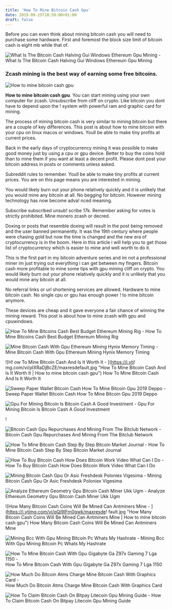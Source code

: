 ```yaml
---
title: 'How To Mine Bitcoin Cash Gpu'
date: 2019-09-25T18:59:00+01:00
draft: false
---
```


Before you can even think about mining bitcoin cash you will need to purchase some hardware. First and foremost the block size limit of bitcoin cash is eight mb while that of.

![What Is The Bitcoin Cash Halving Gui Windows Ethereum Gpu Mining - ](https://i.ytimg.com/vi/x__dBXikbgI/maxresdefault.jpg "What Is The Bitcoin Cash Halving Gui Windows Ethereum Gpu Mining | How to mine bitcoin cash gpu") What Is The Bitcoin Cash Halving Gui Windows Ethereum Gpu Mining

### Zcash mining is the best way of earning some free bitcoins.

![How to mine bitcoin cash gpu](https://images.slideplayer.com/32/9835511/slides/slide_33.jpg "How to mine bitcoin cash gpu")

**How to mine bitcoin cash gpu**. You can start mining using your own computer for zcash. Unsubscribe from cliff on crypto. Like bitcoin you dont have to depend upon the ! system with powerful ram and graphic card for mining.

The process of mining bitcoin cash is very similar to mining bitcoin but there are a couple of key differences. This post is about how to mine bitcoin with your cpu on linux macos or windows. Youll be able to make tiny profits at current prices.

Back in the early days of cryptocurrency mining it was possible to make good money just by using a cpu or gpu device. Better to buy the coins hold than to mine them if you want at least a decent profit. Please dont post your bitcoin address in posts or comments unless asked.

Subreddit rules to remember. Youll be able to make tiny profits at current prices. You are on this page means you are interested in mining.

You would likely burn out your phone relatively quickly and it is unlikely that you would mine any bitcoin at all. No begging for bitcoin. However mining technology has now become adva! nced meaning.

Subscribe subscribed unsub! scribe 17k. Remember asking for votes is strictly prohibited. Mine monero zcash or decred.

Doxing or posts that resemble doxing will result in the post being removed and the user banned permanently. It was the 19th century where people were chasing gold but now the time is changed and the new era of cryptocurrency is in the boom. Here in this article i will help you to get those list of cryptocurrency which is easier to mine and well worth to do it.

This is the first part in my bitcoin adventure series and im not a professional miner im just trying out everything i can get between my fingers. Bitcoin cash more profitable to mine some tips with gpu mining cliff on crypto. You would likely burn out your phone relatively quickly and it is unlikely that you would mine any bitcoin at all.

No referral links or url shortening services are allowed. Hardware to mine bitcoin cash. No single cpu or gpu has enough power ! to mine bitcoin anymore.

These devices are cheap and it gave everyone a fair chance of winning the mining reward. This post is about how to mine zcash with gpu and cpuwindows.

![How To Mine Bitcoins Cash Best Budget Ethereum Mining Rig - ](https://i.ytimg.com/vi/-NYxbqufVfc/maxresdefault.jpg "How To Mine Bitcoins Cash Best Budget Ethereum Mining Rig | How to mine bitcoin cash gpu") How To Mine Bitcoins Cash Best Budget Ethereum Mining Rig

![Mine Bitcoin Cash With Gpu Ethereum Mining Hynix Memory Timing - ](https://i0.wp.com/mining-bios.eu/wp-content/uploads/2018/01/pbe21.png?ssl\u003d1 "Mine Bitcoin Cash With Gpu Ethereum Mining Hynix Memory Timing | How to mine bitcoin cash gpu") Mine Bitcoin Cash With Gpu Ethereum Mining Hynix Memory Timing

![H!   ow To Mine Bitcoin Cash And Is It Worth It - ](https://i.yti!   mg.com/vi/pIXRaDjBcZE/maxresdefault.jpg "How To Mine Bitcoin Cash And Is It Worth It | How to mine bitcoin cash gpu") How To Mine Bitcoin Cash And Is It Worth It

![Sweep Paper Wallet Bitcoin Cash How To Mine Bitcoin Gpu 2019 Deppo - ](https://i.postimg.cc/4dck04NZ/help2.jpg "Sweep Paper Wallet Bitcoin Cash How To Mine Bitcoin Gpu 2019 Deppo | How to mine bitcoin cash gpu") Sweep Paper Wallet Bitcoin Cash How To Mine Bitcoin Gpu 2019 Deppo

![Gpu For Mining Bitcoin Is Bitcoin Cash A Good Investment - ](https://i0.wp.com/bitcoinexchangeguide.com/wp-content/uploads/2018/03/ASIC-vs-GPU-vs-GPU-Cryptocurrency-Mining-Equipment.jpg?resize\\u003d696,449\\u0026ssl\\u003d1 "Gpu For Mining Bitcoin Is Bitcoin Cash A Good Investment | How to mine bitcoin cash gpu") Gpu For Mining Bitcoin Is Bitcoin Cash A Good Investment

!

![Bitcoin Cash Gpu Repurchases And Mining From The Bitclub Network - ](http://bitclub.com/wp-content/uploads/Bitcoin-Cash-GPU-Repurchases-and-Mining.jpg "Bitcoin Cash Gpu Repurchases And Mining From The Bitclub Network | How to mine bitcoin cash gpu") Bitcoin Cash Gpu Repurchases And Mining From The Bitclub Network

![How To Mine Bitcoin Cash Step By Step Bitcoin Market Journal - ](https://mediashower.com/img/EABB9F40-3662-11E9-BC58-BC580BDA510A/bch%20wallets_600x.jpg "How To Mine Bitcoin Cash Step By Step Bitcoin Market Journal | How to mine bitcoin cash gpu") How To Mine Bitcoin Cash Step By Step Bitcoin Market Journal

![How To Buy Bitcoin Cash How Does Bitcoin Work Video What Can I Do - ](https://i.pinimg.com/736x/07/a2/99/07a2999f22e7a6ecce3509f9b0481c47.jpg "Ho!   w To Buy Bitcoin Cash How Does Bitcoin Work Video What Can I Do | How t!   o mine bitcoin cash gpu") How To Buy Bitcoin Cash How Does Bitcoin Work Video What Can I Do

![Mining Bitcoin Cash Gpu Or Asic Freshdesk Poloniex Vigesima - ](https://i.pinimg.com/564x/72/8a/e6/728ae669b781aa8a4876beb93e312430.jpg "Mining Bitcoin Cash Gpu Or Asic Freshdesk Poloniex Vigesima | How to mine bitcoin cash gpu") Mining Bitcoin Cash Gpu Or Asic Freshdesk Poloniex Vigesima

![Analyze Ethereum Geometry Gpu Bitcoin Cash Miner Ukk Ugm - ](https://cryptominingcrew.files.wordpress.com/2017/10/buat-duit-dari-kerja-dari-rumah-dengan-bitcoin-bitcoin-calculator-nicehash.png?w\\u003d900\\u0026h\\u003d598 "Analyze Ethereum Geometry Gpu Bitcoin Cash Miner Ukk Ugm | How to mine bitcoin cash gpu") Analyze Ethereum Geometry Gpu Bitcoin Cash Miner Ukk Ugm

![How Many Bitcoin Cash Coins Will Be Mined Can Antminers Mine - ](https://i.ytimg.com/vi/qQj9IFm0gwk/maxresde!   fault.jpg "How Many Bitcoin Cash Coins Will Be Mined Can Antminers Mine | How to mine bitcoin cash gpu") How Many Bitcoin Cash Coins Will Be Mined Can Antminers Mine

![Mining Bcc With Gpu Mining Bitcoin Pc Whats My Hashrate - ](https://bitcoinexchangeguide.com/wp-content/uploads/2019/04/Explaining-Hashrate-and-Mining-Difficulty-Fundamentals-of-Bitcoins-696x449.jpg "Mining Bcc With Gpu Mining Bitcoin Pc Whats My Hashrate | How to mine bitcoin cash gpu") Mining Bcc With Gpu Mining Bitcoin Pc Whats My Hashrate

![How To Mine Bitcoin Cash With Gpu Gigabyte Ga Z97x Gaming 7 Lga 1150 - ](https://i2.wp.com/1stminingrig.com/wp-content/uploads/2016/06/Aluminum-Mining-Rig-Open-Air-Frame-48.jpg?resize\u003d300,250\u0026ssl\u003d1 "How To Min!   e Bitcoin Cash With Gpu Gigabyte Ga Z97x Gaming 7 Lga 1150 | How to min!   e bitcoin cash gpu") How To Mine Bitcoin Cash With Gpu Gigabyte Ga Z97x Gaming 7 Lga 1150

![How Much Do Bitcoin Atms Charge Mine Bitcoin Cash With Graphics Card - ](https://wethecryptos.net/wp-content/uploads/2019/02/how-to-use-bitcoin-arm-artwork-01-min-1024x640.jpg "How Much Do Bitcoin Atms Charge Mine Bitcoin Cash With Graphics Card | How to mine bitcoin cash gpu") How Much Do Bitcoin Atms Charge Mine Bitcoin Cash With Graphics Card

![How To Claim Bitcoin Cash On Bitpay Litecoin Gpu Mining Guide - ](https://news.bitcoin.com/wp-content/uploads/2018/03/Loads.jpg "How To Claim Bitcoin Cash On Bitpay Litecoin Gpu Mining Guide | How to mine bitcoin cash gpu") How To Claim Bitcoin Cash On Bitpay Litecoin Gpu Mining Guide